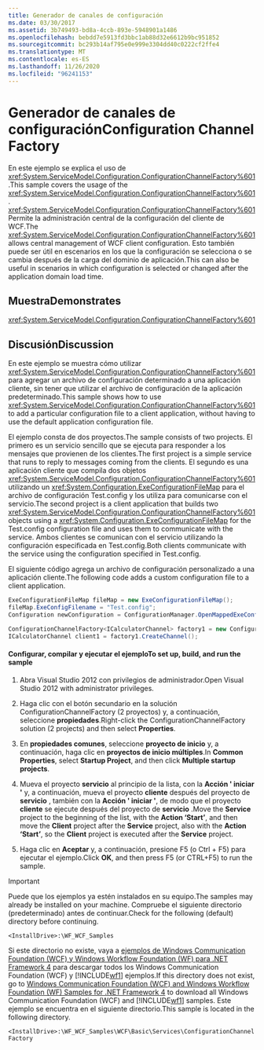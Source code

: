 ```yaml
---
title: Generador de canales de configuración
ms.date: 03/30/2017
ms.assetid: 3b749493-bd8a-4ccb-893e-5948901a1486
ms.openlocfilehash: bebdd7e5913fd3bbc1ab88d32e6612b9bc951852
ms.sourcegitcommit: bc293b14af795e0e999e3304dd40c0222cf2ffe4
ms.translationtype: MT
ms.contentlocale: es-ES
ms.lasthandoff: 11/26/2020
ms.locfileid: "96241153"
---
```

# <a name="configuration-channel-factory"></a><span data-ttu-id="33141-102">Generador de canales de configuración</span><span class="sxs-lookup"><span data-stu-id="33141-102">Configuration Channel Factory</span></span>

<span data-ttu-id="33141-103">En este ejemplo se explica el uso de <xref:System.ServiceModel.Configuration.ConfigurationChannelFactory%601>.</span><span class="sxs-lookup"><span data-stu-id="33141-103">This sample covers the usage of the <xref:System.ServiceModel.Configuration.ConfigurationChannelFactory%601>.</span></span> <span data-ttu-id="33141-104"><xref:System.ServiceModel.Configuration.ConfigurationChannelFactory%601>Permite la administración central de la configuración del cliente de WCF.</span><span class="sxs-lookup"><span data-stu-id="33141-104">The <xref:System.ServiceModel.Configuration.ConfigurationChannelFactory%601> allows central management of WCF client configuration.</span></span> <span data-ttu-id="33141-105">Esto también puede ser útil en escenarios en los que la configuración se selecciona o se cambia después de la carga del dominio de aplicación.</span><span class="sxs-lookup"><span data-stu-id="33141-105">This can also be useful in scenarios in which configuration is selected or changed after the application domain load time.</span></span>

## <a name="demonstrates"></a><span data-ttu-id="33141-106">Muestra</span><span class="sxs-lookup"><span data-stu-id="33141-106">Demonstrates</span></span>

 <xref:System.ServiceModel.Configuration.ConfigurationChannelFactory%601>

## <a name="discussion"></a><span data-ttu-id="33141-107">Discusión</span><span class="sxs-lookup"><span data-stu-id="33141-107">Discussion</span></span>

 <span data-ttu-id="33141-108">En este ejemplo se muestra cómo utilizar <xref:System.ServiceModel.Configuration.ConfigurationChannelFactory%601> para agregar un archivo de configuración determinado a una aplicación cliente, sin tener que utilizar el archivo de configuración de la aplicación predeterminado.</span><span class="sxs-lookup"><span data-stu-id="33141-108">This sample shows how to use <xref:System.ServiceModel.Configuration.ConfigurationChannelFactory%601> to add a particular configuration file to a client application, without having to use the default application configuration file.</span></span>

 <span data-ttu-id="33141-109">El ejemplo consta de dos proyectos.</span><span class="sxs-lookup"><span data-stu-id="33141-109">The sample consists of two projects.</span></span> <span data-ttu-id="33141-110">El primero es un servicio sencillo que se ejecuta para responder a los mensajes que provienen de los clientes.</span><span class="sxs-lookup"><span data-stu-id="33141-110">The first project is a simple service that runs to reply to messages coming from the clients.</span></span> <span data-ttu-id="33141-111">El segundo es una aplicación cliente que compila dos objetos <xref:System.ServiceModel.Configuration.ConfigurationChannelFactory%601> utilizando un <xref:System.Configuration.ExeConfigurationFileMap> para el archivo de configuración Test.config y los utiliza para comunicarse con el servicio.</span><span class="sxs-lookup"><span data-stu-id="33141-111">The second project is a client application that builds two <xref:System.ServiceModel.Configuration.ConfigurationChannelFactory%601> objects using a <xref:System.Configuration.ExeConfigurationFileMap> for the Test.config configuration file and uses them to communicate with the service.</span></span> <span data-ttu-id="33141-112">Ambos clientes se comunican con el servicio utilizando la configuración especificada en Test.config.</span><span class="sxs-lookup"><span data-stu-id="33141-112">Both clients communicate with the service using the configuration specified in Test.config.</span></span>

 <span data-ttu-id="33141-113">El siguiente código agrega un archivo de configuración personalizado a una aplicación cliente.</span><span class="sxs-lookup"><span data-stu-id="33141-113">The following code adds a custom configuration file to a client application.</span></span>

```csharp
ExeConfigurationFileMap fileMap = new ExeConfigurationFileMap();
fileMap.ExeConfigFilename = "Test.config";
Configuration newConfiguration = ConfigurationManager.OpenMappedExeConfiguration(fileMap, ConfigurationUserLevel.None);

ConfigurationChannelFactory<ICalculatorChannel> factory1 = new ConfigurationChannelFactory<ICalculatorChannel>("endpoint1", newConfiguration, new EndpointAddress("http://localhost:8000/servicemodelsamples/service"));
ICalculatorChannel client1 = factory1.CreateChannel();
```

#### <a name="to-set-up-build-and-run-the-sample"></a><span data-ttu-id="33141-114">Configurar, compilar y ejecutar el ejemplo</span><span class="sxs-lookup"><span data-stu-id="33141-114">To set up, build, and run the sample</span></span>

1. <span data-ttu-id="33141-115">Abra Visual Studio 2012 con privilegios de administrador.</span><span class="sxs-lookup"><span data-stu-id="33141-115">Open Visual Studio 2012 with administrator privileges.</span></span>

2. <span data-ttu-id="33141-116">Haga clic con el botón secundario en la solución ConfigurationChannelFactory (2 proyectos) y, a continuación, seleccione **propiedades**.</span><span class="sxs-lookup"><span data-stu-id="33141-116">Right-click the ConfigurationChannelFactory solution (2 projects) and then select **Properties**.</span></span>

3. <span data-ttu-id="33141-117">En **propiedades comunes**, seleccione **proyecto de inicio** y, a continuación, haga clic en **proyectos de inicio múltiples**.</span><span class="sxs-lookup"><span data-stu-id="33141-117">In **Common Properties**, select **Startup Project**, and then click **Multiple startup projects**.</span></span>

4. <span data-ttu-id="33141-118">Mueva el proyecto **servicio** al principio de la lista, con la **Acción ' iniciar '** y, a continuación, mueva el proyecto **cliente** después del proyecto de **servicio** , también con la **Acción ' iniciar '**, de modo que el proyecto **cliente** se ejecute después del proyecto de **servicio** .</span><span class="sxs-lookup"><span data-stu-id="33141-118">Move the **Service** project to the beginning of the list, with the **Action ‘Start’**, and then move the **Client** project after the **Service** project, also with the **Action ‘Start’**, so the **Client** project is executed after the **Service** project.</span></span>

5. <span data-ttu-id="33141-119">Haga clic en **Aceptar** y, a continuación, presione F5 (o Ctrl + F5) para ejecutar el ejemplo.</span><span class="sxs-lookup"><span data-stu-id="33141-119">Click **OK**, and then press F5 (or CTRL+F5) to run the sample.</span></span>

> [!IMPORTANT]
> <span data-ttu-id="33141-120">Puede que los ejemplos ya estén instalados en su equipo.</span><span class="sxs-lookup"><span data-stu-id="33141-120">The samples may already be installed on your machine.</span></span> <span data-ttu-id="33141-121">Compruebe el siguiente directorio (predeterminado) antes de continuar.</span><span class="sxs-lookup"><span data-stu-id="33141-121">Check for the following (default) directory before continuing.</span></span>  
>
> `<InstallDrive>:\WF_WCF_Samples`  
>
> <span data-ttu-id="33141-122">Si este directorio no existe, vaya a [ejemplos de Windows Communication Foundation (WCF) y Windows Workflow Foundation (WF) para .NET Framework 4](https://www.microsoft.com/download/details.aspx?id=21459) para descargar todos los Windows Communication Foundation (WCF) y [!INCLUDE[wf1](../../../../includes/wf1-md.md)] ejemplos.</span><span class="sxs-lookup"><span data-stu-id="33141-122">If this directory does not exist, go to [Windows Communication Foundation (WCF) and Windows Workflow Foundation (WF) Samples for .NET Framework 4](https://www.microsoft.com/download/details.aspx?id=21459) to download all Windows Communication Foundation (WCF) and [!INCLUDE[wf1](../../../../includes/wf1-md.md)] samples.</span></span> <span data-ttu-id="33141-123">Este ejemplo se encuentra en el siguiente directorio.</span><span class="sxs-lookup"><span data-stu-id="33141-123">This sample is located in the following directory.</span></span>  
>
> `<InstallDrive>:\WF_WCF_Samples\WCF\Basic\Services\ConfigurationChannelFactory`
